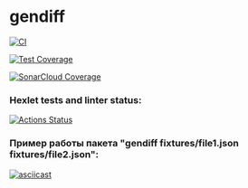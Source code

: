 # gendiff

[![CI](https://https://github.com/oksana-qa-auto/qa-auto-engineer-javascript-project-87/actions/workflows/ci.yml/badge.svg)](https://github.com/oksana-qa-auto/qa-auto-engineer-javascript-project-87/actions/workflows/ci.yml)

[![Test Coverage](https://codecov.io/gh/oksana-qa-auto/qa-auto-engineer-javascript-project-87/branch/main/graph/badge.svg)](https://codecov.io/gh/oksana-qa-auto/qa-auto-engineer-javascript-project-87)

[![SonarCloud Coverage](https://sonarcloud.io/api/project_badges/measure?project=Oksana-QA-auto_qa-auto-engineer-javascript-project-87&metric=coverage)](https://sonarcloud.io/summary/new_code?id=Oksana-QA-auto_qa-auto-engineer-javascript-project-87)

### Hexlet tests and linter status:
[![Actions Status](https://github.com/Oksana-QA-auto/qa-auto-engineer-javascript-project-87/actions/workflows/hexlet-check.yml/badge.svg)](https://github.com/Oksana-QA-auto/qa-auto-engineer-javascript-project-87/actions)

### Пример работы пакета "gendiff __fixtures__/file1.json __fixtures__/file2.json":

[![asciicast](https://asciinema.org/a/60FCiVNkTodKgh8mALnaA4MQV.svg)](https://asciinema.org/a/60FCiVNkTodKgh8mALnaA4MQV)
